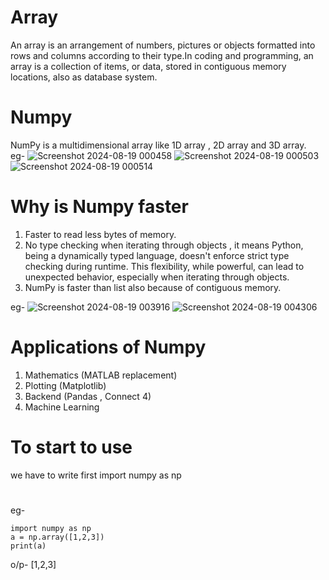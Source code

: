 # Array 
An array is an arrangement of numbers, pictures or objects formatted into rows and columns according to their type.In coding and programming, an array is a collection of items, or data, stored in contiguous memory locations, also as database system.

# Numpy 
NumPy is a multidimensional array like 1D array , 2D array and 3D array.     
 eg-
![Screenshot 2024-08-19 000458](https://github.com/user-attachments/assets/ad372e66-c462-470c-81a0-bb6d3e8d5c6c)
![Screenshot 2024-08-19 000503](https://github.com/user-attachments/assets/cfb1b7b8-c796-4b6f-bd5d-11daf07b3b1f)
![Screenshot 2024-08-19 000514](https://github.com/user-attachments/assets/42a57256-c636-467f-abfa-7d0c401e79e0)


# Why is Numpy faster 

1. Faster to read less bytes of memory.
2. No type checking when iterating through objects , it means Python, being a dynamically typed language, doesn't enforce       strict type checking during runtime. This flexibility, while powerful, can lead to unexpected behavior, especially when iterating through objects.
3. NumPy is faster than list also because of contiguous memory.
                  
eg-
![Screenshot 2024-08-19 003916](https://github.com/user-attachments/assets/c14a5834-26dd-41d5-b894-49330e504c70)
![Screenshot 2024-08-19 004306](https://github.com/user-attachments/assets/3c8c8d6d-d096-455c-95cf-60bcd4928260)

# Applications of Numpy 
1. Mathematics (MATLAB replacement)
2. Plotting (Matplotlib)
3. Backend (Pandas , Connect 4)
4. Machine Learning
   
# To start to use 
 
we have to write first 
import numpy as np

# 
eg- 
  ```
 import numpy as np 
  a = np.array([1,2,3])
  print(a)

```
o/p-
[1,2,3]



